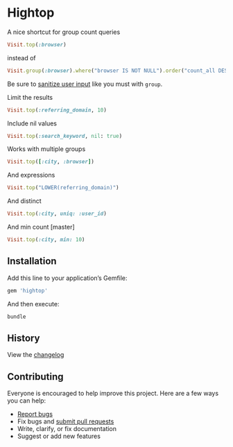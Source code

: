 # Hightop

A nice shortcut for group count queries

```ruby
Visit.top(:browser)
```

instead of

```ruby
Visit.group(:browser).where("browser IS NOT NULL").order("count_all DESC, browser").count
```

Be sure to [sanitize user input](http://rails-sqli.org/) like you must with `group`.

Limit the results

```ruby
Visit.top(:referring_domain, 10)
```

Include nil values

```ruby
Visit.top(:search_keyword, nil: true)
```

Works with multiple groups

```ruby
Visit.top([:city, :browser])
```

And expressions

```ruby
Visit.top("LOWER(referring_domain)")
```

And distinct

```ruby
Visit.top(:city, uniq: :user_id)
```

And min count [master]

```ruby
Visit.top(:city, min: 10)
```

## Installation

Add this line to your application’s Gemfile:

```ruby
gem 'hightop'
```

And then execute:

```sh
bundle
```

## History

View the [changelog](https://github.com/ankane/hightop/blob/master/CHANGELOG.md)

## Contributing

Everyone is encouraged to help improve this project. Here are a few ways you can help:

- [Report bugs](https://github.com/ankane/hightop/issues)
- Fix bugs and [submit pull requests](https://github.com/ankane/hightop/pulls)
- Write, clarify, or fix documentation
- Suggest or add new features
